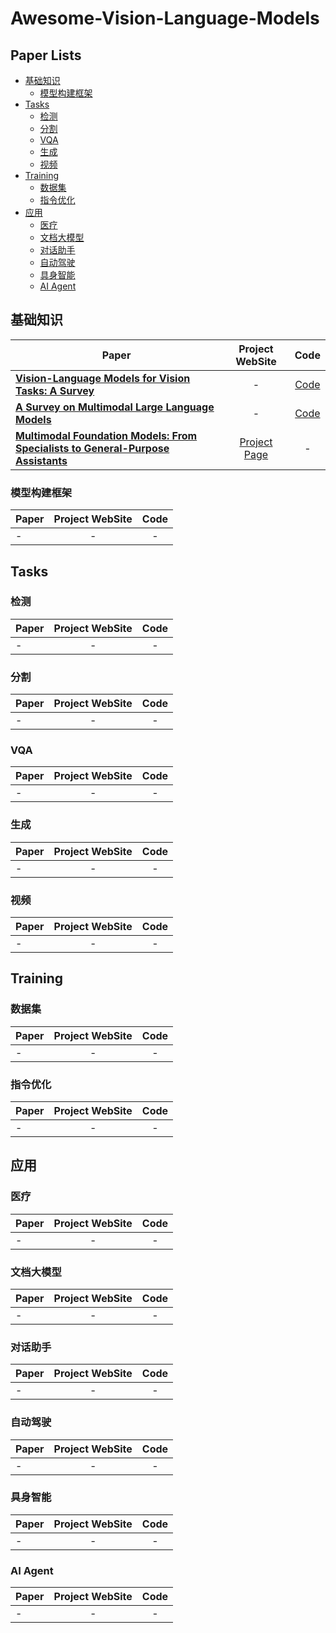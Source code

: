 # Awesome-Vision-Language-Models

## Paper Lists
- [基础知识](#基础知识)
  - [模型构建框架](#模型构建框架)
- [Tasks](#tasks)
  - [检测](#检测)
  - [分割](#分割)
  - [VQA](#vqa)
  - [生成](#生成)
  - [视频](#视频)
- [Training](#training)
  - [数据集](#数据集)
  - [指令优化](#指令优化)
- [应用](#应用)
  - [医疗](#医疗)
  - [文档大模型](#文档大模型)
  - [对话助手](#对话助手)
  - [自动驾驶](#自动驾驶)
  - [具身智能](#具身智能)
  - [AI Agent](#ai-agent)


## 基础知识
| Paper                                             |  Project WebSite | Code |                                  
|---------------------------------------------------|:-------------:|:------------:|
|[**Vision-Language Models for Vision Tasks: A Survey**](https://arxiv.org/pdf/2304.00685.pdf)|-|[Code](https://github.com/jingyi0000/VLM_survey)|
|[**A Survey on Multimodal Large Language Models**](https://arxiv.org/pdf/2306.13549.pdf)|-|[Code](https://github.com/BradyFU/Awesome-Multimodal-Large-Language-Models)|
|[**Multimodal Foundation Models: From Specialists to General-Purpose Assistants**](https://arxiv.org/abs/2309.10020)|[Project Page](https://vlp-tutorial.github.io/2023/)|-|
### 模型构建框架

| Paper                                             |  Project WebSite | Code |                                  
|---------------------------------------------------|:-------------:|:------------:|
|-|-|-|

## Tasks

### 检测
| Paper                                             |  Project WebSite | Code |                                  
|---------------------------------------------------|:-------------:|:------------:|
|-|-|-|

### 分割
| Paper                                             |  Project WebSite | Code |                                  
|---------------------------------------------------|:-------------:|:------------:|
|-|-|-|

### VQA
| Paper                                             |  Project WebSite | Code |                                  
|---------------------------------------------------|:-------------:|:------------:|
|-|-|-|

### 生成
| Paper                                             |  Project WebSite | Code |                                  
|---------------------------------------------------|:-------------:|:------------:|
|-|-|-|

### 视频
| Paper                                             |  Project WebSite | Code |                                  
|---------------------------------------------------|:-------------:|:------------:|
|-|-|-|

## Training
### 数据集
| Paper                                             |  Project WebSite | Code |                                  
|---------------------------------------------------|:-------------:|:------------:|
|-|-|-|

### 指令优化
| Paper                                             |  Project WebSite | Code |                                  
|---------------------------------------------------|:-------------:|:------------:|
|-|-|-|

## 应用
### 医疗
| Paper                                             |  Project WebSite | Code |                                  
|---------------------------------------------------|:-------------:|:------------:|
|-|-|-|

### 文档大模型
| Paper                                             |  Project WebSite | Code |                                  
|---------------------------------------------------|:-------------:|:------------:|
|-|-|-|

### 对话助手
| Paper                                             |  Project WebSite | Code |                                  
|---------------------------------------------------|:-------------:|:------------:|
|-|-|-|

### 自动驾驶
| Paper                                             |  Project WebSite | Code |                                  
|---------------------------------------------------|:-------------:|:------------:|
|-|-|-|

### 具身智能
| Paper                                             |  Project WebSite | Code |                                  
|---------------------------------------------------|:-------------:|:------------:|
|-|-|-|

### AI Agent
| Paper                                             |  Project WebSite | Code |                                  
|---------------------------------------------------|:-------------:|:------------:|
|-|-|-|
